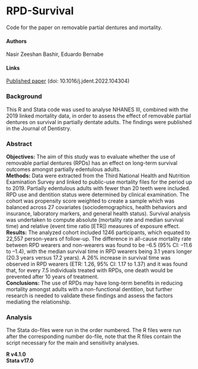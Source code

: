 # RPD-Survival
Code for the paper on removable partial dentures and mortality.

#### Authors
Nasir Zeeshan Bashir, Eduardo Bernabe

#### Links
[Published paper](https://www.sciencedirect.com/science/article/pii/S0300571222003591) (doi: 10.1016/j.jdent.2022.104304)

### Background
This R and Stata code was used to analyse NHANES III, combined with the 2019 linked mortality data, in order to assess the effect of removable partial dentures on survival in partially dentate adults. The findings were published in the Journal of Dentistry.

### Abstract
**Objectives:** The aim of this study was to evaluate whether the use of removable partial dentures (RPDs) has an effect on long-term survival outcomes amongst partially edentulous adults. \
**Methods:** Data were extracted from the Third National Health and Nutrition Examination Survey and linked to public-use mortality files for the period up to 2019. Partially edentulous adults with fewer than 20 teeth were included. RPD use and dentition status were determined by clinical examination. The cohort was propensity score weighted to create a sample which was balanced across 27 covariates (sociodemographics, health behaviors and insurance, laboratory markers, and general health status). Survival analysis was undertaken to compute absolute (mortality rate and median survival time) and relative (event time ratio [ETR]) measures of exposure effect. \
**Results:** The analyzed cohort included 1246 participants, which equated to 22,557 person-years of follow-up. The difference in all-cause mortality rate between RPD wearers and non-wearers was found to be –6.5 (95% CI: –11.6 to –1.4), with the median survival time in RPD wearers being 3.1 years longer (20.3 years versus 17.2 years). A 26% increase in survival time was observed in RPD wearers (ETR: 1.26, 95% CI: 1.17 to 1.37) and it was found that, for every 7.5 individuals treated with RPDs, one death would be prevented after 10 years of treatment. \
**Conclusions:** The use of RPDs may have long-term benefits in reducing mortality amongst adults with a non-functional dentition, but further research is needed to validate these findings and assess the factors mediating the relationship.

### Analysis
The Stata do-files were run in the order numbered. The R files were run after the corresponding number do-file, note that the R files contain the script necessary for the main and sensitivity analyses.  

**R v4.1.0** \
**Stata v17.0**
